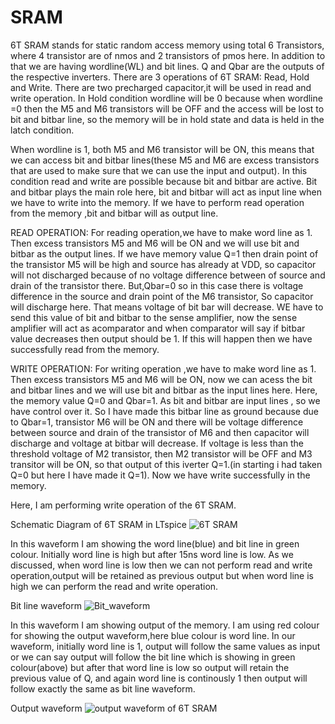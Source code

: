 # SRAM
6T SRAM stands for static random access memory using total 6 Transistors, where 4 transistor are of nmos and 2 transistors of pmos here. 
In addition to that we are having wordline(WL) and bit lines. Q and Qbar are the outputs of the respective inverters. 
There are 3 operations of 6T SRAM: Read, Hold and Write. There are two precharged capacitor,it will be used in read and write operation. 
In Hold condition wordline will be 0 because when wordline =0 then the M5 and M6 transistors will be OFF and the access will be lost to bit and bitbar line, 
so the memory will be in hold state and data is held in the latch condition.<br>

When wordline is 1, both M5 and M6 transistor will be ON, this means that we can access bit and bitbar lines(these M5 and M6 are excess transistors that 
are used to make sure that we can use the input and output). 
In this condition read and write are possible because bit and bitbar are active. Bit and bitbar plays the main role here, bit and bitbar will act as input line when we have to write into the memory. 
If we have to perform read operation from the memory ,bit and bitbar will as output line.<br>

READ OPERATION: For reading operation,we have to make word line as 1. Then excess transistors M5 and M6 will be ON and we will use bit and bitbar as the output lines. 
If we have memory value Q=1 then drain point of the transistor M5 will be high and source has already at VDD, so capacitor will not discharged because of no voltage 
difference between of source and drain of the transistor there. But,Qbar=0 so in this case there is voltage difference in the source and drain point of the M6 transistor,
So capacitor will discharge here. That means voltage of bit bar will decrease. WE have to send this value of bit and bitbar to the sense amplifier, now the sense 
amplifier will act as acomparator and when comparator will say if bitbar value decreases then output should be 1. If this will happen then we have successfully 
read from the memory.<br>

WRITE OPERATION: For writing operation ,we have to make word line as 1. Then excess transistors M5 and M6 will be ON, now we can acess the bit and bitbar lines and
we will use bit and bitbar as the input lines here. Here, the memory value Q=0 and Qbar=1. As bit and bitbar are input lines , so we have control over it.
So I have made this bitbar line as ground because due to Qbar=1, transistor M6 will be ON and there will be voltage difference between source and drain of 
the transistor of M6 and then capacitor will discharge and voltage at bitbar will decrease. If voltage is less than the threshold voltage of M2 transistor,
then M2 transistor will be OFF and M3 transitor will be ON, so that output of this iverter Q=1.(in starting i had taken Q=0 but here I have made it Q=1). 
Now we have write successfully in the memory.<br>

Here, I am performing write operation of the 6T SRAM.<br>

Schematic Diagram of 6T SRAM in LTspice 
![6T SRAM](https://user-images.githubusercontent.com/111113962/192131118-7088c4de-610a-469f-b88b-644c9210b7c5.jpg)

In this waveform I am showing the word line(blue) and bit line in green colour. Initially word line is high but after 15ns word line is low. As we discussed, when 
word line is low then we can not perform read and write operation,output will be retained as previous output but when word line is high we can perform the read and
write operation.<br>

Bit line waveform
![Bit_waveform](https://user-images.githubusercontent.com/111113962/192131149-02ae3583-a57a-4870-8566-50cb5cebcdb3.jpg)

In this waveform I am showing output of the memory. I am using red colour for showing the output waveform,here blue colour is word line. In our waveform, initially 
word line is 1, output will follow the same values as input or we can say output will follow the bit line which is showing in green colour(above) but after that word 
line is low so output will retain the previous value of Q, and again word line is continously 1 then output will follow exactly the same as bit line waveform.<br>

Output waveform
![output waveform of 6T SRAM](https://user-images.githubusercontent.com/111113962/192131168-00b5c385-5db9-4c32-8ffc-e4cceacd33fc.jpg)

